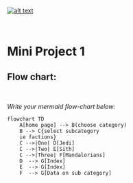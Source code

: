 [![alt text](https://x4w8f4y8.rocketcdn.me/wp-content/uploads/2020/05/iod_h_tp_white_c.png)](#)

<br/>

# Mini Project 1

## Flow chart:

</br>

_Write your mermaid flow-chart below:_

```Mermaid
flowchart TD
    A[home page] --> B(choose category)
    B --> C{select subcategory 
    ie factions}
    C -->|One| D[Jedi]
    C -->|Two| E[Sith]
    C -->|Three| F[Mandalorians]
    D  --> G[Index]
    E  --> G[Index]
    F  --> G[Data on sub category]
```
<img src="">
